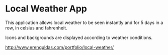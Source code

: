 # Local Weather App
This application allows local weather to be seen instantly and for 5 days in a row, in celsius and fahrenheit.

Icons and backgrounds are displayed according to weather conditions.

http://www.erenguldas.com/portfolio/local-weather/
